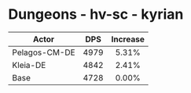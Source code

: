 # Dungeons - hv-sc - kyrian
| Actor | DPS | Increase |
|---|:---:|:---:|
|Pelagos-CM-DE|4979|5.31%|
|Kleia-DE|4842|2.41%|
|Base|4728|0.00%|
